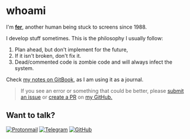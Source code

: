 # whoami

I'm [**fer**](https://github.com/fer), another human being stuck to screens since 1988.

I develop stuff sometimes. This is the philosophy I usually follow:

1. Plan ahead, but don't implement for the future,
2. If it isn't broken, don't fix it.
3. Dead/commented code is zombie code and will always infect the system.

Check [my notes on GitBook](https://ferx.gitbook.io/wiki/), as I am using it as a journal.

> If you see an error or something that could be better, please [submit an issue](https://github.com/fer/fer/issues/new) or [create a PR](https://github.com/fer/fer/compare) on [my GitHub.](https://github.com/fer)

## Want to talk?

[![Protonmail](https://img.shields.io/badge/ProtonMail-8B89CC?style=for-the-badge&logo=protonmail&logoColor=white)](mailto:seeyoudowntheroad@pm.me) [![Telegram](https://img.shields.io/badge/Telegram-2CA5E0?style=for-the-badge&logo=telegram&logoColor=white)](https://t.me/my_name_is_fer) [![GitHub](https://img.shields.io/badge/GITHUB%20-%237289DA.svg?&style=for-the-badge&logo=github&logoColor=white&badgeColor=black)](https://github.com/fer)

